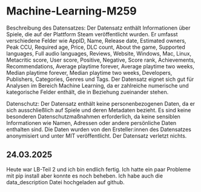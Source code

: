 # Machine-Learning-M259

Beschreibung des Datensatzes:
Der Datensatz enthält Informationen über Spiele, die auf der Plattform Steam veröffentlicht wurden. Er umfasst verschiedene Felder wie AppID, Name, Release date, Estimated owners, Peak CCU, Required age, Price, DLC count, About the game, Supported languages, Full audio languages, Reviews, Website, Windows, Mac, Linux, Metacritic score, User score, Positive, Negative, Score rank, Achievements, Recommendations, Average playtime forever, Average playtime two weeks, Median playtime forever, Median playtime two weeks, Developers, Publishers, Categories, Genres und Tags. Der Datensatz eignet sich gut für Analysen im Bereich Machine Learning, da er zahlreiche numerische und kategorische Felder enthält, die in Beziehung zueinander stehen.

Datenschutz:
Der Datensatz enthält keine personenbezogenen Daten, da er sich ausschließlich auf Spiele und deren Metadaten bezieht. Es sind keine besonderen Datenschutzmaßnahmen erforderlich, da keine sensiblen Informationen wie Namen, Adressen oder andere persönliche Daten enthalten sind. Die Daten wurden von den Ersteller:innen des Datensatzes anonymisiert und unter MIT veröffentlicht. Der Datensatz verletzt nichts.



## 24.03.2025

Heute war LB-Teil 2 und ich bin endlich fertig. Ich hatte ein paar Probleme mit pip install aber konnte es noch beheben.
Ich habe auch die data_description Datei hochgeladen auf github.
